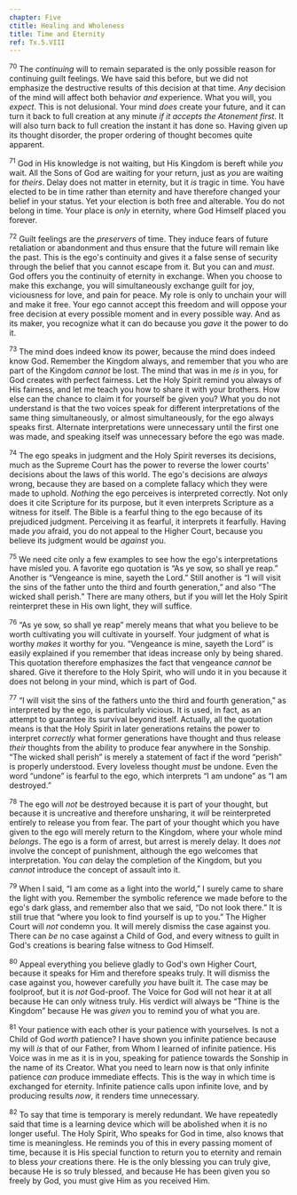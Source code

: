 ```yaml
---
chapter: Five
ctitle: Healing and Wholeness
title: Time and Eternity
ref: Tx.5.VIII
---
```


<sup>70</sup> The *continuing* will to remain separated is the only possible reason
for continuing guilt feelings. We have said this before, but we did not
emphasize the destructive results of this decision at that time. *Any*
decision of the mind will affect both behavior *and* experience. What
you will, you *expect*. This is not delusional. Your mind *does* create
your future, and it can turn it back to full creation at any minute *if
it accepts the Atonement first*. It will also turn back to full creation
the instant it has done so. Having given up its thought disorder, the
proper ordering of thought becomes quite apparent.

<sup>71</sup> God in His knowledge is not waiting, but His Kingdom is bereft while
*you* wait. All the Sons of God are waiting for your return, just as
*you* are waiting for *theirs*. Delay does not matter in eternity, but
it *is* tragic in time. You have elected to be in time rather than
eternity and have therefore changed your belief in your status. Yet your
election is both free and alterable. You do not belong in time. Your
place is *only* in eternity, where God Himself placed you forever.

<sup>72</sup> Guilt feelings are the *preservers* of time. They induce fears of
future retaliation or abandonment and thus ensure that the future will
remain like the past. This is the ego's continuity and gives it a false
sense of security through the belief that you cannot escape from it. But
you can and *must*. God offers you the continuity of eternity in
exchange. When you choose to make this exchange, you will simultaneously
exchange guilt for joy, viciousness for love, and pain for peace. My
role is only to unchain your will and make it free. Your ego cannot
accept this freedom and will oppose your free decision at every possible
moment and in every possible way. And as its maker, you recognize what
it can do because you *gave* it the power to do it.

<sup>73</sup> The mind does indeed know its power, because the mind does indeed
know God. Remember the Kingdom always, and remember that you who are
part of the Kingdom *cannot* be lost. The mind that was in me *is* in
you, for God creates with perfect fairness. Let the Holy Spirit remind
you always of His fairness, and let me teach you how to share it with
your brothers. How else can the chance to claim it for yourself be given
you? What you do not understand is that the two voices speak for
different interpretations of the same thing simultaneously, or almost
simultaneously, for the ego always speaks first. Alternate
interpretations were unnecessary until the first one was made, and
speaking itself was unnecessary before the ego was made.

<sup>74</sup> The ego speaks in judgment and the Holy Spirit reverses its
decisions, much as the Supreme Court has the power to reverse the lower
courts' decisions about the laws of this world. The ego's decisions are
*always* wrong, because they are based on a complete fallacy which they
were made to uphold. *Nothing* the ego perceives is interpreted
correctly. Not only does it cite Scripture for its purpose, but it even
interprets Scripture as a witness for itself. The Bible is a fearful
thing to the ego because of its prejudiced judgment. Perceiving it as
fearful, it interprets it fearfully. Having made *you* afraid, you do
not appeal to the Higher Court, because you believe its judgment would
be *against* you.

<sup>75</sup> We need cite only a few examples to see how the ego's interpretations
have misled you. A favorite ego quotation is “As ye sow, so shall ye
reap.” Another is “Vengeance is mine, sayeth the Lord.” Still another is
“I will visit the sins of the father unto the third and fourth
generation,” and also “The wicked shall perish.” There are many others,
but if you will let the Holy Spirit reinterpret these in His own light,
they will suffice.

<sup>76</sup> “As ye sow, so shall ye reap” merely means that what you believe to
be worth cultivating you will cultivate in yourself. Your judgment of
what is worthy *makes* it worthy for you. “Vengeance is mine, sayeth the
Lord” is easily explained if you remember that ideas increase only by
being shared. This quotation therefore emphasizes the fact that
vengeance *cannot* be shared. Give it therefore to the Holy Spirit, who
will undo it in you because it does not belong in your mind, which is
part of God.

<sup>77</sup> “I will visit the sins of the fathers unto the third and fourth
generation,” as interpreted by the ego, is particularly vicious. It is
used, in fact, as an attempt to guarantee its survival beyond itself.
Actually, all the quotation means is that the Holy Spirit in later
generations retains the power to interpret *correctly* what former
generations have thought and thus release *their* thoughts from the
ability to produce fear anywhere in the Sonship. “The wicked shall
perish” is merely a statement of fact if the word “perish” is properly
understood. Every loveless thought *must* be undone. Even the word
“undone” is fearful to the ego, which interprets “I am undone” as “I am
destroyed.”

<sup>78</sup> The ego will *not* be destroyed because it is part of your thought,
but because it is uncreative and therefore unsharing, it *will* be
reinterpreted entirely to release you from fear. The part of your
thought which you have given to the ego will merely return to the
Kingdom, where your whole mind *belongs*. The ego is a form of arrest,
but arrest is merely delay. It does *not* involve the concept of
punishment, although the ego welcomes that interpretation. You *can*
delay the completion of the Kingdom, but you *cannot* introduce the
concept of assault into it.

<sup>79</sup> When I said, “I am come as a light into the world,” I surely came to
share the light with you. Remember the symbolic reference we made before
to the ego's dark glass, and remember also that we said, “Do not look
there.” It is still true that “where you look to find yourself is up to
you.” The Higher Court will *not* condemn you. It will merely dismiss
the case against you. There can *be* no case against a Child of God, and
every witness to guilt in God's creations is bearing false witness to
God Himself.

<sup>80</sup> Appeal everything you believe gladly to God's own Higher Court,
because it speaks for Him and therefore speaks truly. It will dismiss
the case against you, however carefully *you* have built it. The case
may be foolproof, but it is *not* God-proof. The Voice for God will not
hear it at all because He can only witness truly. His verdict will
always be “Thine is the Kingdom” because He was *given* you to remind
you of what you are.

<sup>81</sup> Your patience with each other is your patience with yourselves. Is
not a Child of God *worth* patience? I have shown you infinite patience
because my will *is* that of our Father, from Whom I learned of infinite
patience. His Voice was in me as it is in you, speaking for patience
towards the Sonship in the name of its Creator. What you need to learn
now is that only infinite patience *can* produce immediate effects. This
is the way in which time is exchanged for eternity. Infinite patience
calls upon infinite love, and by producing results *now*, it renders
time unnecessary.

<sup>82</sup> To say that time is temporary is merely redundant. We have repeatedly
said that time is a learning device which will be abolished when it is
no longer useful. The Holy Spirit, Who speaks for God in time, also
knows that time is meaningless. He reminds you of this in every passing
moment of time, because it is His special function to return you to
eternity and remain to bless *your* creations there. He is the only
blessing you can truly give, because He is so truly blessed, and because
He has been given you so freely by God, you must give Him as you
received Him.

